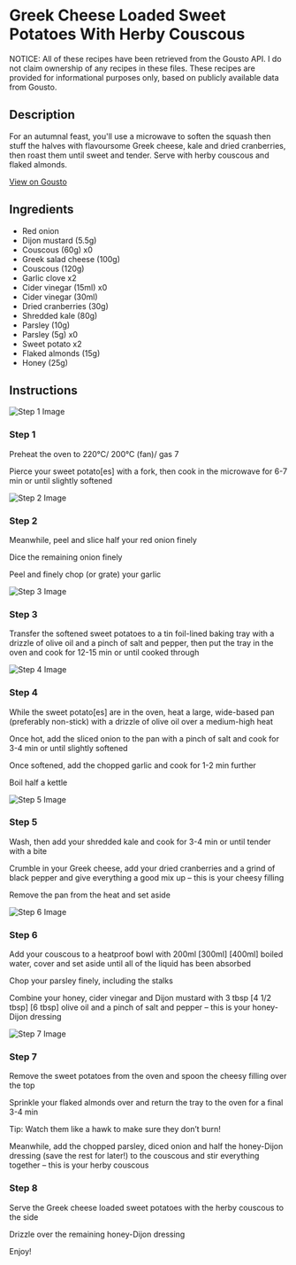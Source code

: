 # Greek Cheese Loaded Sweet Potatoes With Herby Couscous

NOTICE: All of these recipes have been retrieved from the Gousto API. I do not claim ownership of any recipes in these files. These recipes are provided for informational purposes only, based on publicly available data from Gousto.

## Description

For an autumnal feast, you'll use a microwave to soften the squash then stuff the halves with flavoursome Greek cheese, kale and dried cranberries, then roast them until sweet and tender. Serve with herby couscous and flaked almonds.

[View on Gousto](https://www.gousto.co.uk/recipes/cookbook/feta-stuffed-squash-with-herby-mixed-grains)

## Ingredients

- Red onion
- Dijon mustard (5.5g)
- Couscous (60g) x0
- Greek salad cheese (100g)
- Couscous (120g)
- Garlic clove x2
- Cider vinegar (15ml) x0
- Cider vinegar (30ml)
- Dried cranberries (30g)
- Shredded kale (80g)
- Parsley (10g)
- Parsley (5g) x0
- Sweet potato x2
- Flaked almonds (15g)
- Honey (25g)

## Instructions

![Step 1 Image](https://production-media.gousto.co.uk/cms/recipe-step-image/Step-1-1600692951846-x200.jpg)

### Step 1

Preheat the oven to 220°C/ 200°C (fan)/ gas 7

Pierce your sweet potato[es] with a fork, then cook in the microwave for 6-7 min or until slightly softened

![Step 2 Image](https://production-media.gousto.co.uk/cms/recipe-step-image/Step-2-1600692963005-x200.jpg)

### Step 2

Meanwhile, peel and slice half your red onion finely

Dice the remaining onion finely

Peel and finely chop (or grate) your garlic

![Step 3 Image](https://production-media.gousto.co.uk/cms/recipe-step-image/Step-3-1600692990267-x200.jpg)

### Step 3

Transfer the softened sweet potatoes to a tin foil-lined baking tray with a drizzle of olive oil and a pinch of salt and pepper, then put the tray in the oven and cook for 12-15 min or until cooked through

![Step 4 Image](https://production-media.gousto.co.uk/cms/recipe-step-image/Step-4-1600693002415-x200.jpg)

### Step 4

While the sweet potato[es] are in the oven, heat a large, wide-based pan (preferably non-stick) with a drizzle of olive oil over a medium-high heat

Once hot, add the sliced onion to the pan with a pinch of salt and cook for 3-4 min or until slightly softened

Once softened, add the chopped garlic and cook for 1-2 min further

Boil half a kettle

![Step 5 Image](https://production-media.gousto.co.uk/cms/recipe-step-image/Step-5-1600693011581-x200.jpg)

### Step 5

Wash, then add your shredded kale and cook for 3-4 min or until tender with a bite

Crumble in your Greek cheese, add your dried cranberries and a grind of black pepper and give everything a good mix up – this is your cheesy filling

Remove the pan from the heat and set aside

![Step 6 Image](https://production-media.gousto.co.uk/cms/recipe-step-image/Step-6-1600693023660-x200.jpg)

### Step 6

Add your couscous to a heatproof bowl with 200ml <span class="text-purple">[300ml]</span> <span class="text-danger">[400ml]</span> boiled water, cover and set aside until all of the liquid has been absorbed

Chop your parsley finely, including the stalks

Combine your honey, cider vinegar and Dijon mustard with 3 tbsp <span class="text-purple">[4 1/2 tbsp]</span> <span class="text-danger">[6 tbsp] </span>olive oil and a pinch of salt and pepper – this is your honey-Dijon dressing

![Step 7 Image](https://production-media.gousto.co.uk/cms/recipe-step-image/Step-7-1600693037774-x200.jpg)

### Step 7

Remove the sweet potatoes from the oven and spoon the cheesy filling over the top

Sprinkle your flaked almonds over and return the tray to the oven for a final 3-4 min

Tip: Watch them like a hawk to make sure they don’t burn!

Meanwhile, add the chopped parsley, diced onion and half the honey-Dijon dressing (save the rest for later!) to the couscous and stir everything together – this is your herby couscous

### Step 8

Serve the Greek cheese loaded sweet potatoes with the herby couscous to the side

Drizzle over the remaining honey-Dijon dressing

Enjoy!

